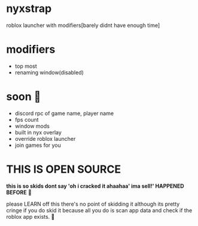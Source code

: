 # nyxstrap
roblox launcher with modifiers[barely didnt have enough time]

# modifiers

- top most
- renaming window(disabled)

# soon 🤪

- discord rpc of game name, player name
- fps count
- window mods
- built in nyx overlay
- override roblox launcher
- join games for you


# THIS IS OPEN SOURCE

**this is so skids dont say 'oh i cracked it ahaahaa' ima sell!' HAPPENED BEFORE** 💯

please LEARN off this there's no point of skidding it although its pretty cringe if you do skid it because all you do is scan app data and check if the roblox app exists. 🤡
